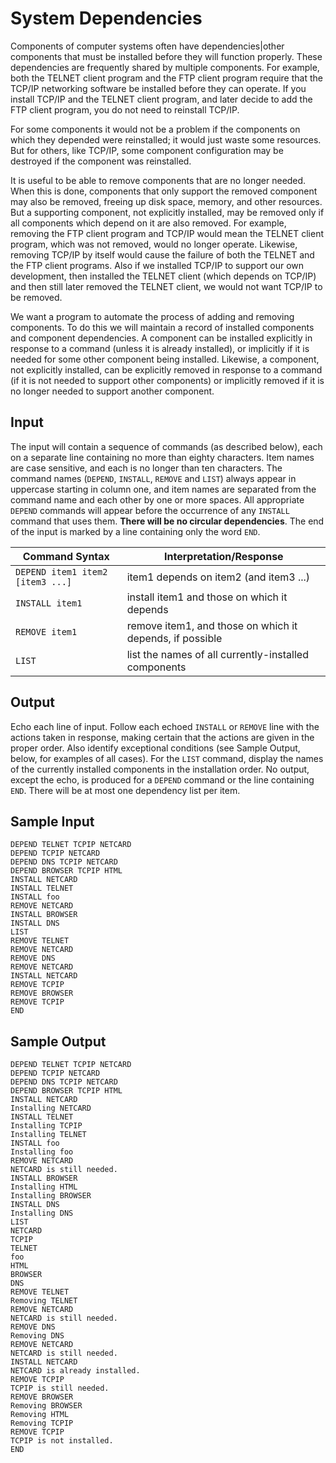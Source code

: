 # System Dependencies

Components of computer systems often have dependencies|other components that must be installed
before they will function properly. These dependencies are frequently shared by multiple components.
For example, both the TELNET client program and the FTP client program require that the TCP/IP
networking software be installed before they can operate. If you install TCP/IP and the TELNET client
program, and later decide to add the FTP client program, you do not need to reinstall TCP/IP.

For some components it would not be a problem if the components on which they depended were reinstalled;
it would just waste some resources. But for others, like TCP/IP, some component configuration
may be destroyed if the component was reinstalled.

It is useful to be able to remove components that are no longer needed. When this is done, components
that only support the removed component may also be removed, freeing up disk space, memory, and other
resources. But a supporting component, not explicitly installed, may be removed only if all components
which depend on it are also removed. For example, removing the FTP client program and TCP/IP
would mean the TELNET client program, which was not removed, would no longer operate. Likewise,
removing TCP/IP by itself would cause the failure of both the TELNET and the FTP client programs.
Also if we installed TCP/IP to support our own development, then installed the TELNET client (which
depends on TCP/IP) and then still later removed the TELNET client, we would not want TCP/IP to
be removed.

We want a program to automate the process of adding and removing components. To do this we will
maintain a record of installed components and component dependencies. A component can be installed
explicitly in response to a command (unless it is already installed), or implicitly if it is needed for
some other component being installed. Likewise, a component, not explicitly installed, can be explicitly
removed in response to a command (if it is not needed to support other components) or implicitly
removed if it is no longer needed to support another component.

## Input

The input will contain a sequence of commands (as described below), each on a separate line containing
no more than eighty characters. Item names are case sensitive, and each is no longer than ten characters.
The command names (`DEPEND`, `INSTALL`, `REMOVE` and `LIST`) always appear in uppercase starting in column
one, and item names are separated from the command name and each other by one or more spaces. All
appropriate `DEPEND` commands will appear before the occurrence of any `INSTALL` command that uses
them. **There will be no circular dependencies**. The end of the input is marked by a line containing only
the word `END`.


 Command Syntax | Interpretation/Response 
 -------------- | ----------------------- 
 `DEPEND item1 item2 [item3 ...]` | item1 depends on item2 (and item3 ...)
 `INSTALL item1`| install item1 and those on which it depends
 `REMOVE item1` | remove item1, and those on which it depends, if possible
 `LIST`         | list the names of all currently-installed components

## Output

Echo each line of input. Follow each echoed `INSTALL` or `REMOVE` line with the actions taken in response,
making certain that the actions are given in the proper order. Also identify exceptional conditions 
(see Sample Output, below, for examples of all cases). For the `LIST` command, display the names of the
currently installed components in the installation order. No output, except the echo, is produced for a
`DEPEND` command or the line containing `END`. There will be at most one dependency list per item.

## Sample Input
```
DEPEND TELNET TCPIP NETCARD
DEPEND TCPIP NETCARD
DEPEND DNS TCPIP NETCARD
DEPEND BROWSER TCPIP HTML
INSTALL NETCARD
INSTALL TELNET
INSTALL foo
REMOVE NETCARD
INSTALL BROWSER
INSTALL DNS
LIST
REMOVE TELNET
REMOVE NETCARD
REMOVE DNS
REMOVE NETCARD
INSTALL NETCARD
REMOVE TCPIP
REMOVE BROWSER
REMOVE TCPIP
END
```

## Sample Output

```
DEPEND TELNET TCPIP NETCARD
DEPEND TCPIP NETCARD
DEPEND DNS TCPIP NETCARD
DEPEND BROWSER TCPIP HTML
INSTALL NETCARD
Installing NETCARD
INSTALL TELNET
Installing TCPIP
Installing TELNET
INSTALL foo
Installing foo
REMOVE NETCARD
NETCARD is still needed.
INSTALL BROWSER
Installing HTML
Installing BROWSER
INSTALL DNS
Installing DNS
LIST
NETCARD
TCPIP
TELNET
foo
HTML
BROWSER
DNS
REMOVE TELNET
Removing TELNET
REMOVE NETCARD
NETCARD is still needed.
REMOVE DNS
Removing DNS
REMOVE NETCARD
NETCARD is still needed.
INSTALL NETCARD
NETCARD is already installed.
REMOVE TCPIP
TCPIP is still needed.
REMOVE BROWSER
Removing BROWSER
Removing HTML
Removing TCPIP
REMOVE TCPIP
TCPIP is not installed.
END
```
